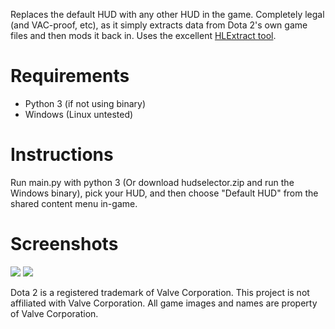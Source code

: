Replaces the default HUD with any other HUD in the game. Completely legal (and VAC-proof, etc), as it simply extracts data from Dota 2's own game files and then mods it back in.
Uses the excellent [HLExtract tool](http://nemesis.thewavelength.net/index.php?p=35).

Requirements
===

- Python 3 (if not using binary)
- Windows (Linux untested)


Instructions
===
Run main.py with python 3 (Or download hudselector.zip and run the Windows binary), pick your HUD, and then choose "Default HUD" from the shared content menu in-game.

Screenshots
===
![](http://i.imgur.com/tn6PvKj.png)
![](http://i.imgur.com/u4llyqY.jpg)


Dota 2 is a registered trademark of Valve Corporation. This project is not affiliated with Valve Corporation. All game images and names are property of Valve Corporation.
